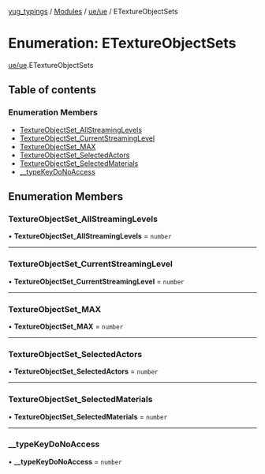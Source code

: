 [yug_typings](../README.md) / [Modules](../modules.md) / [ue/ue](../modules/ue_ue.md) / ETextureObjectSets

# Enumeration: ETextureObjectSets

[ue/ue](../modules/ue_ue.md).ETextureObjectSets

## Table of contents

### Enumeration Members

- [TextureObjectSet\_AllStreamingLevels](ue_ue.ETextureObjectSets.md#textureobjectset_allstreaminglevels)
- [TextureObjectSet\_CurrentStreamingLevel](ue_ue.ETextureObjectSets.md#textureobjectset_currentstreaminglevel)
- [TextureObjectSet\_MAX](ue_ue.ETextureObjectSets.md#textureobjectset_max)
- [TextureObjectSet\_SelectedActors](ue_ue.ETextureObjectSets.md#textureobjectset_selectedactors)
- [TextureObjectSet\_SelectedMaterials](ue_ue.ETextureObjectSets.md#textureobjectset_selectedmaterials)
- [\_\_typeKeyDoNoAccess](ue_ue.ETextureObjectSets.md#__typekeydonoaccess)

## Enumeration Members

### TextureObjectSet\_AllStreamingLevels

• **TextureObjectSet\_AllStreamingLevels** = `number`

___

### TextureObjectSet\_CurrentStreamingLevel

• **TextureObjectSet\_CurrentStreamingLevel** = `number`

___

### TextureObjectSet\_MAX

• **TextureObjectSet\_MAX** = `number`

___

### TextureObjectSet\_SelectedActors

• **TextureObjectSet\_SelectedActors** = `number`

___

### TextureObjectSet\_SelectedMaterials

• **TextureObjectSet\_SelectedMaterials** = `number`

___

### \_\_typeKeyDoNoAccess

• **\_\_typeKeyDoNoAccess** = `number`
